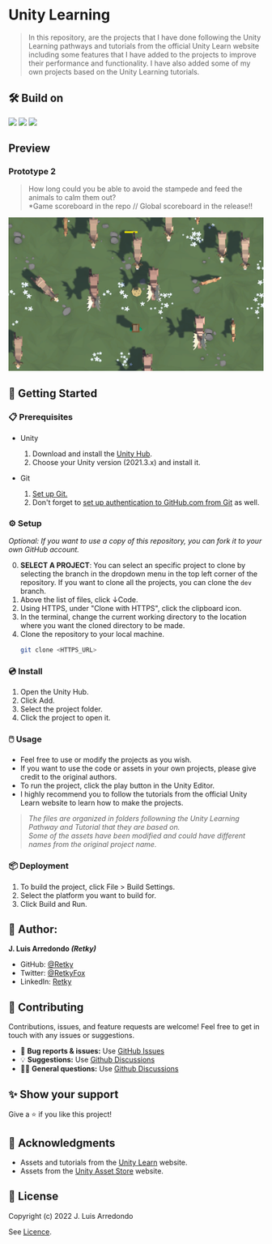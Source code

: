# Unity Learning

> In this repository, are the projects that I have done following the Unity Learning pathways and tutorials from the official Unity Learn website including some features that I have added to the projects to improve their performance and functionality. I have also added some of my own projects based on the Unity Learning tutorials.

## 🛠️ Build on
[![](https://img.shields.io/badge/Unity-2021.3.x-100000.svg?logo=unity&logoColor=white)](https://unity.com/download)
[![](https://img.shields.io/badge/Blender-2.93.5-EA7702.svg?logo=blender&logoColor=white)](https://www.blender.org/download/)
[![](https://img.shields.io/badge/C%23-239120.svg?logo=c-sharp&logoColor=white)](https://docs.microsoft.com/en-us/dotnet/csharp/)

## Preview
### Prototype 2
> How long could you be able to avoid the stampede and feed the animals to calm them out? </br> *Game scoreboard in the repo // Global scoreboard in the release!!

![](.preview/prototype2.png)

## 🚀 Getting Started

### 📋 Prerequisites

- Unity
  1. Download and install the [Unity Hub](https://unity.com/download).
  2. Choose your Unity version (2021.3.x) and install it.

- Git
  1. [Set up Git.](https://docs.github.com/en/get-started/quickstart/set-up-git)
  2. Don't forget to [set up authentication to GitHub.com from Git](https://docs.github.com/en/get-started/quickstart/set-up-git#next-steps-authenticating-with-github-from-git) as well.

### ⚙️ Setup

*Optional: If you want to use a copy of this repository, you can fork it to your own GitHub account.*

0. **SELECT A PROJECT**: You can select an specific project to clone by selecting the branch in the dropdown menu in the top left corner of the repository. If you want to clone all the projects, you can clone the `dev` branch.
1. Above the list of files, click ↓Code.
2. Using HTTPS, under "Clone with HTTPS", click the clipboard icon.
3. In the terminal, change the current working directory to the location where you want the cloned directory to be made.
4. Clone the repository to your local machine.
   ```sh
   git clone <HTTPS_URL>
   ```

### 💿 Install

1. Open the Unity Hub.
2. Click Add.
3. Select the project folder.
4. Click the project to open it.

### 🖱️ Usage

- Feel free to use or modify the projects as you wish.
- If you want to use the code or assets in your own projects, please give credit to the original authors.
- To run the project, click the play button in the Unity Editor.
- I highly recommend you to follow the tutorials from the official Unity Learn website to learn how to make the projects.
> *The files are organized in folders followning the Unity Learning Pathway and Tutorial that they are based on.* <br> *Some of the assets have been modified and could have different names from the original project name.*

### 📦 Deployment

1. To build the project, click File > Build Settings.
2. Select the platform you want to build for.
3. Click Build and Run.

## 👤 Author:

**J. Luis Arredondo *(Retky)***
- GitHub: [@Retky](https://github.com/Retky "J. Luis Arredondo GitHub")
- Twitter: [@RetkyFox](https://twitter.com/retkyFox "J. Luis Arredondo Twitter")
- LinkedIn: [Retky](https://www.linkedin.com/in/Retky "J. Luis Arredondo LinkedIn")

## 🤝 Contributing

Contributions, issues, and feature requests are welcome! Feel free to get in touch with any issues or suggestions.

- 🐛 **Bug reports & issues:** Use [GitHub Issues](https://github.com/Retky/UnityLearning/issues "Bugs & Issues")
- 💡 **Suggestions:** Use [Github Discussions](https://github.com/Retky/UnityLearning/discussions "Suggestions")
- 🙋‍♀️ **General questions:** Use [Github Discussions](https://github.com/Retky/UnityLearning/discussions "General Questions")

## ✨ Show your support

Give a ⭐️ if you like this project!

## 🙏 Acknowledgments

- Assets and tutorials from the [Unity Learn](https://learn.unity.com/ "Unity Learn") website.
- Assets from the [Unity Asset Store](https://assetstore.unity.com/ "Unity Asset Store") website.

## 📝 License

Copyright (c) 2022 J. Luis Arredondo

See [Licence](./LICENSE).
